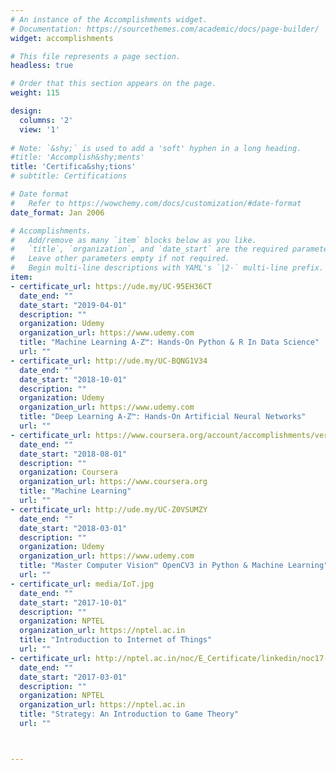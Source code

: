 ```yaml
---
# An instance of the Accomplishments widget.
# Documentation: https://sourcethemes.com/academic/docs/page-builder/
widget: accomplishments

# This file represents a page section.
headless: true

# Order that this section appears on the page.
weight: 115

design:
  columns: '2'
  view: '1'
  
# Note: `&shy;` is used to add a 'soft' hyphen in a long heading.
#title: 'Accomplish&shy;ments'
title: 'Certifica&shy;tions'
# subtitle: Certifications

# Date format
#   Refer to https://wowchemy.com/docs/customization/#date-format
date_format: Jan 2006

# Accomplishments.
#   Add/remove as many `item` blocks below as you like.
#   `title`, `organization`, and `date_start` are the required parameters.
#   Leave other parameters empty if not required.
#   Begin multi-line descriptions with YAML's `|2-` multi-line prefix.
item:
- certificate_url: https://ude.my/UC-95EH36CT
  date_end: ""
  date_start: "2019-04-01"
  description: ""
  organization: Udemy
  organization_url: https://www.udemy.com
  title: "Machine Learning A-Z™: Hands-On Python & R In Data Science"
  url: ""
- certificate_url: http://ude.my/UC-BQNG1V34
  date_end: ""
  date_start: "2018-10-01"
  description: ""
  organization: Udemy
  organization_url: https://www.udemy.com
  title: "Deep Learning A-Z™: Hands-On Artificial Neural Networks"
  url: ""
- certificate_url: https://www.coursera.org/account/accomplishments/verify/K59XNAZRU6X3
  date_end: ""
  date_start: "2018-08-01"
  description: ""
  organization: Coursera
  organization_url: https://www.coursera.org
  title: "Machine Learning"
  url: ""
- certificate_url: http://ude.my/UC-Z0VSUMZY
  date_end: ""
  date_start: "2018-03-01"
  description: ""
  organization: Udemy
  organization_url: https://www.udemy.com
  title: "Master Computer Vision™ OpenCV3 in Python & Machine Learning"
  url: "" 
- certificate_url: media/IoT.jpg
  date_end: ""
  date_start: "2017-10-01"
  description: ""
  organization: NPTEL
  organization_url: https://nptel.ac.in
  title: "Introduction to Internet of Things"
  url: ""  
- certificate_url: http://nptel.ac.in/noc/E_Certificate/linkedin/noc17-mg11/NPTEL17MG1126540348FN.jpg
  date_end: ""
  date_start: "2017-03-01"
  description: ""
  organization: NPTEL
  organization_url: https://nptel.ac.in
  title: "Strategy: An Introduction to Game Theory"
  url: ""  



---
```

